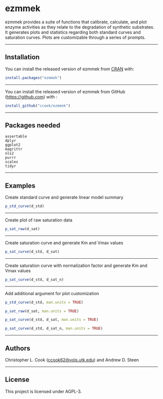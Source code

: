 # ezmmek

<!-- badges: start -->
<!-- badges: end -->

ezmmek provides a suite of functions that calibrate, calculate, and plot enzyme activities as they relate to the degradation of synthetic substrates. It generates plots and statistics regarding both standard curves and saturation curves. Plots are customizable through a series of prompts.

***

## Installation

You can install the released version of ezmmek from [CRAN](https://CRAN.R-project.org) with:

``` r
install.packages("ezmmek")
```
***
You can install the released version of ezmmek from GitHub (https://github.com) with :

```r
install_github("ccook/ezmmek")
```
***

## Packages needed
    assertable  
    dplyr  
    ggplot2  
    magrittr  
    nls2  
    purrr  
    scales  
    tidyr

***

## Examples
Create standard curve and generate linear model summary
``` r
p_std_curve(d_std)
```    
***
Create plot of raw saturation data
```r
p_sat_raw(d_sat)
```
***
Create saturation curve and generate Km and Vmax values
```r
p_sat_curve(d_std, d_sat)
```
***
Create saturation curve with normalization factor and generate Km and Vmax values
```r
p_sat_curve(d_std, d_sat_n)
```
***
Add additional argument for plot customization
```r
p_std_curve(d_std, man.units = TRUE)
```

```r
p_sat_raw(d_sat, man.units = TRUE)
```

```r
p_sat_curve(d_std, d_sat, man.units = TRUE)
```

```r
p_sat_curve(d_std, d_sat_n, man.units = TRUE)
```
***

## Authors
Christopher L. Cook (<ccook62@vols.utk.edu>) and Andrew D. Steen

***

## License
This project is licensed under AGPL-3.





